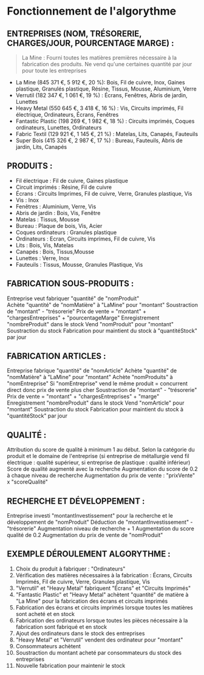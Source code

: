 # Fonctionnement de l'algorythme #

## ENTREPRISES (NOM, TRÉSORERIE, CHARGES/JOUR, POURCENTAGE MARGE) : ##
> La Mine : Fourni toutes les matières premières nécessaire à la fabrication des produits. Ne vend qu'une certaines quantité par jour pour toute les entreprises
	
* La Mine (845 371 €, 5 912 €, 20 %): 			Bois, Fil de cuivre, Inox, Gaines plastique, Granulés plastique, Résine, Tissus, Mousse, Aluminium, Verre
* Verrutil (182 347 €, 1 061 €, 19 %) :			Écrans, Fenêtres, Abris de jardin, Lunettes
* Heavy Metal (550 645 €, 3 418 €, 16 %) : 		Vis, Circuits imprimés, Fil électrique, Ordinateurs, Écrans, Fenêtres
* Fantastic Plastic (198 269 €, 1 982 €, 18 %) :	Circuits imprimés, Coques ordinateurs, Lunettes, Ordinateurs
* Fabric Textil (129 921 €, 1 145 €, 21 %) : 		Matelas, Lits, Canapés, Fauteuils
* Super Bois (415 326 €, 2 987 €, 17 %) : 		Bureau, Fauteuils, Abris de jardin, Lits, Canapés


## PRODUITS : ##

* Fil électrique : Fil de cuivre, Gaines plastique
* Circuit imprimés : Résine, Fil de cuivre
* Écrans : Circuits Imprimes, Fil de cuivre, Verre, Granules plastique, Vis
* Vis : Inox
* Fenêtres : Aluminium, Verre, Vis
* Abris de jardin : Bois, Vis, Fenêtre
* Matelas : Tissus, Mousse
* Bureau : Plaque de bois, Vis, Acier
* Coques ordinateurs : Granules plastique
* Ordinateurs : Ecran, Circuits imprimes, Fil de cuivre, Vis
* Lits : Bois, Vis, Matelas
* Canapés : Bois, Tissus,Mousse
* Lunettes : Verre, Inox
* Fauteuils : Tissus, Mousse, Granules Plastique, Vis


## FABRICATION SOUS-PRODUITS : ##

Entreprise veut fabriquer "quantité" de "nomProduit"<br />
Achète "quantité" de "nomMatière" à "LaMine" pour "montant"
Soustraction de "montant" - "trésorerie"
Prix de vente = "montant" + "chargesEntreprises" + "pourcentageMarge"
Enregistrement "nombreProduit" dans le stock
Vend "nomProduit" pour "montant"
Soustraction du stock
Fabrication pour maintient du stock à "quantitéStock" par jour


## FABRICATION ARTICLES : ##

Entreprise fabrique "quantité" de "nomArticle"
Achète "quantité" de "nomMatière" à "LaMine" pour "montant"
Achète "nomProduits" à "nomEntreprise"
Si "nomEntreprise" vend le même produit = concurrent direct donc prix de vente plus cher
Soustraction de "montant" - "trésorerie"
Prix de vente = "montant" + "chargesEntreprises" + "marge"
Enregistrement "nombreProduit" dans le stock
Vend "nomArticle" pour "montant"
Soustraction du stock
Fabrication pour maintient du stock à "quantitéStock" par jour


## QUALITÉ : ##

Attribution du score de qualité à minimum 1 au début. Selon la catégorie du produit et le domaine de l'entreprise (si entreprise de métallurgie vend fil 
électrique : qualité supérieur, si entreprise de plastique : qualité inférieur)
Score de qualité augmenté avec la recherche
Augmentation du score de 0.2 à chaque niveau de recherche
Augmentation du prix de vente : "prixVente" x "scoreQualité"


## RECHERCHE ET DÉVELOPPEMENT : ##

Entreprise investi "montantInvestissement" pour la recherche et le développement de "nomProduit"
Déduction de "montantInvestissement" - "trésorerie"
Augmentation niveau de recherche + 1
Augmentation du score qualité de 0.2
Augmentation du prix de vente de "nomProduit"


## EXEMPLE DÉROULEMENT ALGORYTHME : ##
 
1. Choix du produit à fabriquer : "Ordinateurs"
2. Vérification des matières nécessaires à la fabrication : Écrans, Circuits Imprimés, Fil de cuivre, Verre, Granules plastique, Vis
3. "Verrutil" et "Heavy Metal" fabriquent "Écrans" et "Circuits Imprimés"
4. "Fantastic Plastic" et "Heavy Metal" achètent "quantité" de matière à "La Mine" pour la fabrication des écrans et circuits imprimés
5. Fabrication des écrans et circuits imprimés lorsque toutes les matières sont acheté et en stock
6. Fabrication des ordinateurs lorsque toutes les pièces nécessaire à la fabrication sont fabriqué et en stock
7. Ajout des ordinateurs dans le stock des entreprises
8. "Heavy Metal" et "Verrutil" vendent des ordinateur pour "montant"
9. Consommateurs achètent
10. Soustraction du montant acheté par consommateurs du stock des entreprises
11. Nouvelle fabrication pour maintenir le stock
